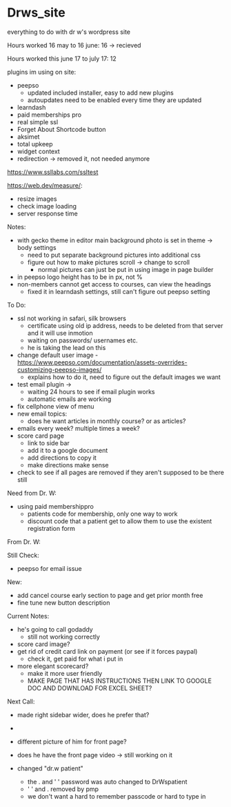 # Drws_site
everything to do with dr w's wordpress site

 Hours worked 16 may to 16 june: 16 ->  recieved
 
 Hours worked this june 17 to july 17: 12
 
plugins im using on site:

- peepso
	- updated included installer, easy to add new plugins
	- autoupdates need to be enabled every time they are updated
- learndash 
- paid memberships pro
- real simple ssl 
- Forget About Shortcode button 
- aksimet
- total upkeep
- widget context 
- redirection -> removed it, not needed anymore

https://www.ssllabs.com/ssltest

https://web.dev/measure/:
- resize images
- check image loading
- server response time

Notes:

- with gecko theme in editor main background photo is set in theme -> body settings
	- need to put separate background pictures into additional css
	- figure out how to make pictures scroll -> change to scroll
		- normal pictures can just be put in using image in page builder
- in peepso logo height has to be in px, not %
- non-members cannot get access to courses, can view the headings 
 	- fixed it in learndash settings, still can't figure out peepso setting

To Do:

- ssl not working in safari, silk browsers
	- certificate using old ip address, needs to be deleted from that server and it will use inmotion 
	- waiting on passwords/ usernames etc. 
	- he is taking the lead on this
- change default user image
	-https://www.peepso.com/documentation/assets-overrides-customizing-peepso-images/ 
	- explains how to do it, need to figure out the default images we want
- test email plugin -> 
	- waiting 24 hours to see if email plugin works 
	- automatic emails are working
- fix cellphone view of menu
-  new email topics:
	- does he want articles in monthly course? or as articles? 
- emails every week? multiple times a week?
- score card page
	- link to side bar
	- add it to a google document
	- add directions to copy it
	- make directions make sense
- check to see if all pages are removed if they aren't supposed to be there still


Need from Dr. W:

- using paid membershippro 
	- patients code for membership, only one way to work
	-  discount code that a patient get to allow them to use the existent registration form


From Dr. W:

Still Check:

-  peepso  for email issue




New: 
- add cancel course early section to page and get prior month free
- fine tune new button description


Current Notes:

- he's going to call godaddy
	- still not working correctly
- score card image?
- get rid of credit card link on payment (or see if it forces paypal)
	- check it, get paid for what i put in
- more elegant scorecard?
	- make it more user friendly
	- MAKE PAGE THAT HAS INSTRUCTIONS THEN LINK TO GOOGLE DOC AND DOWNLOAD FOR EXCEL SHEET?

Next Call:

- made right sidebar wider, does he prefer that?
- 
- different picture of him for front page?
- does he have the front page video -> still working on it

- changed "dr.w patient"
	- the . and ' ' password was auto changed to DrWspatient
	- ' ' and . removed by pmp
	-  we don't want a hard to remember passcode or hard to type in
